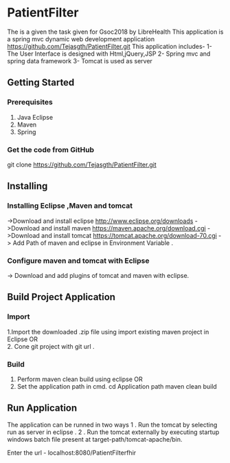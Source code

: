 # PatientFilter
The is a given the task given for Gsoc2018 by LibreHealth 
This application is a spring mvc dynamic web development application https://github.com/Tejasgth/PatientFilter.git
This application includes- 
      1- The User Interface is designed with Html,jQuery,JSP 
      2- Spring mvc and spring data framework
      3- Tomcat is used as server
## Getting Started
### Prerequisites
  1. Java Eclipse 
  2. Maven
  3. Spring 
### Get the code from GitHub
  git clone https://github.com/Tejasgth/PatientFilter.git

## Installing
### Installing Eclipse ,Maven and tomcat  
->Download and install eclipse http://www.eclipse.org/downloads
->Download and install maven https://maven.apache.org/download.cgi
->Download and install tomcat https://tomcat.apache.org/download-70.cgi
-> Add Path of maven and eclipse in Environment Variable .
### Configure maven and tomcat with Eclipse 
-> Download and add plugins of tomcat and maven with eclipse.

## Build Project Application
### Import 
1.Import the downloaded .zip  file using import existing maven project in Eclipse OR  
2. Cone git project with git url .

### Build
1. Perform maven clean build using eclipse OR
2. Set the application path in cmd.
        cd Application path 
         maven clean build
## Run Application
The application can be runned in two ways 
 1 . Run the tomcat by selecting  run as server in eclipse .
 2 . Run the tomcat externally by executing startup windows batch file present at target-path/tomcat-apache/bin.
 
 Enter the url - localhost:8080/PatientFilterfhir
 
 
 
